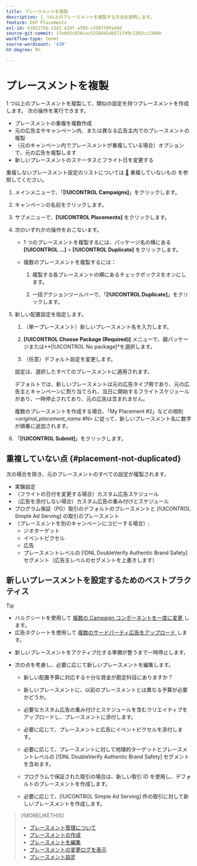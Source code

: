 ```yaml
---
title: プレースメントを複製
description: 1 つ以上のプレースメントを複製する方法を説明します。
feature: DSP Placements
exl-id: 41021f5b-13d1-419f-af03-c5507f9fed4d
source-git-commit: 1fe0d3c026cac52104d54b571fd9c2202cc2384b
workflow-type: tm+mt
source-wordcount: '430'
ht-degree: 0%

---
```


# プレースメントを複製

<!-- Some placements don't have this option. Clarify which placement types aren't eligible -- is it PG placements, or all placements using private inventory? And anything else? -->

1 つ以上のプレースメントを複製して、類似の設定を持つプレースメントを作成します。 次の操作を実行できます。

* プレースメントの重複を複数作成
* 元の広告主やキャンペーン内、または異なる広告主内でのプレースメントの複製
* （元のキャンペーン内でプレースメントが重複している場合）オプションで、元の広告を複製します
* 新しいプレースメントのステータスとフライト日を変更する

重複しないプレースメント設定のリストについては [&#128279;](#placement-not-duplicated) 重複していないもの  を参照してください。

1. メインメニューで、「**[!UICONTROL Campaigns]**」をクリックします。

1. キャンペーンの名前をクリックします。

1. サブメニューで、**[!UICONTROL Placements]** をクリックします。

1. 次のいずれかの操作をおこないます。

   * 1 つのプレースメントを複製するには、パッケージ名の横にある **[!UICONTROL ...]** > **[!UICONTROL Duplicate]** をクリックします。

   * 複数のプレースメントを複製するには：

      1. 複製する各プレースメントの横にあるチェックボックスをオンにします。

      1. 一括アクションツールバーで、「**[!UICONTROL Duplicate]**」をクリックします。

1. 新しい配置設定を指定します。

   1. （単一プレースメント）新しいプレースメント名を入力します。

   1. **[!UICONTROL Choose Package (Required)]** メニューで、親パッケージまたは**[!UICONTROL No package]*&#x200B;を選択します。

   1. （任意）デフォルト設定を変更します。

   設定は、選択したすべてのプレースメントに適用されます。

   デフォルトでは、新しいプレースメントは元の広告タイプ用であり、元の広告主とキャンペーンに割り当てられ、当日に開始するフライトスケジュールがあり、一時停止されており、元の広告は含まれません。

   複数のプレースメントを作成する場合、「My Placement #2」などの規則 &lt;*original_placement_name #N*> に従って、新しいプレースメント名に数字が順番に追加されます。

1. 「**[!UICONTROL Submit]**」をクリックします。

## 重複していない点 {#placement-not-duplicated}

次の場合を除き、元のプレースメントのすべての設定が複製されます。

* 実験設定
* （フライトの日付を変更する場合）カスタム広告スケジュール
* （広告を添付しない場合）カスタム広告の重み付けとスケジュール
* プログラム保証（PG）取引のデフォルトのプレースメントと [!UICONTROL Simple Ad Serving] の取引のプレースメント
* （プレースメントを別のキャンペーンにコピーする場合）:
   * ジオターゲット
   * イベントピクセル
   * 広告
   * プレースメントレベルの [!DNL DoubleVerify Authentic Brand Safety] セグメント（広告主レベルのセグメントを上書きします）

## 新しいプレースメントを設定するためのベストプラクティス

>[!TIP]
>
>* バルクシートを使用して [ 複数の Campaign コンポーネントを一度に変更 ](/help/dsp/campaign-management/campaign-components-review-edit.md) します。
>* 広告タグシートを使用して [ 複数のサードパーティ広告をアップロード ](/help/dsp/campaign-management/ads/ad-create-multiple.md) します。

* 新しいプレースメントをアクティブ化する準備が整うまで一時停止します。

* 次の点を考慮し、必要に応じて新しいプレースメントを編集します。

   * 新しい配置予算に対応する十分な資金が勘定科目にありますか？

   * 新しいプレースメントに、以前のプレースメントとは異なる予算が必要かどうか。

   * 必要なカスタム広告の重み付けとスケジュールを含むクリエイティブをアップロードし、プレースメントに添付します。

   * 必要に応じて、プレースメントと広告にイベントピクセルを添付します。

   * 必要に応じて、プレースメントに対して地理的ターゲットとプレースメントレベルの [!DNL DoubleVerify Authentic Brand Safety] セグメントを含めます。

   * プログラムで保証された取引の場合は、新しい取引 ID を使用し、デフォルトのプレースメントを作成します。

   * 必要に応じて、[!UICONTROL Simple Ad Serving] 件の取引に対して新しいプレースメントを作成します。

>[!MORELIKETHIS]
>
>* [ プレースメント管理について ](placement-about.md)
>* [ プレースメントの作成 ](placement-create.md)
>* [ プレースメントを編集 ](placement-edit.md)
>* [ プレースメントの変更ログを表示 ](placement-change-log.md)
>* [ プレースメント設定 ](placement-settings.md)
